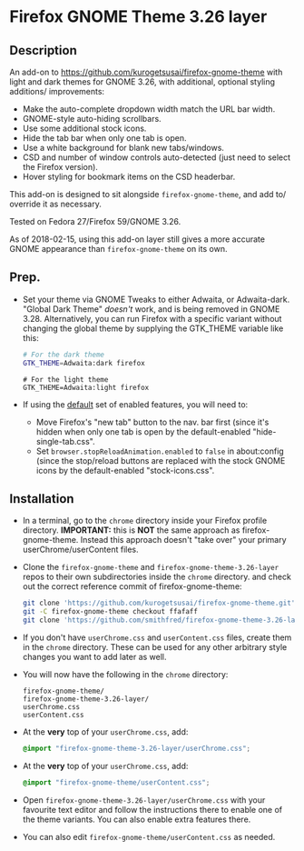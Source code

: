 # Firefox GNOME Theme 3.26 layer

## Description

An add-on to <https://github.com/kurogetsusai/firefox-gnome-theme> with light
and dark themes for GNOME 3.26, with additional, optional styling additions/
improvements:

* Make the auto-complete dropdown width match the URL bar width.
* GNOME-style auto-hiding scrollbars.
* Use some additional stock icons.
* Hide the tab bar when only one tab is open.
* Use a white background for blank new tabs/windows.
* CSD and number of window controls auto-detected (just need to select the
  Firefox version).
* Hover styling for bookmark items on the CSD headerbar.

This add-on is designed to sit alongside `firefox-gnome-theme`, and add to/
override it as necessary.

Tested on Fedora 27/Firefox 59/GNOME 3.26.

As of 2018-02-15, using this add-on layer still gives a more accurate GNOME
appearance than `firefox-gnome-theme` on its own.


## Prep.

* Set your theme via GNOME Tweaks to either Adwaita, or Adwaita-dark. "Global
  Dark Theme" *doesn't* work, and is being removed in GNOME 3.28.
  Alternatively, you can run Firefox with a specific variant without changing
  the global theme by supplying the GTK_THEME variable like this:

  ```sh
  # For the dark theme
  GTK_THEME=Adwaita:dark firefox
  ```

  ```
  # For the light theme
  GTK_THEME=Adwaita:light firefox
  ```

* If using the <u>default</u> set of enabled features, you will need to:
  * Move Firefox's "new tab" button to the nav. bar first (since it's hidden
    when only one tab is open by the default-enabled "hide-single-tab.css".
  * Set `browser.stopReloadAnimation.enabled` to `false` in about:config (since
    the stop/reload buttons are replaced with the stock GNOME icons by the
    default-enabled "stock-icons.css".


## Installation

* In a terminal, go to the `chrome` directory inside your Firefox profile
  directory. **IMPORTANT:** this is **NOT** the same approach
  as firefox-gnome-theme. Instead this approach doesn't "take over" your
  primary userChrome/userContent files.
* Clone the `firefox-gnome-theme` and `firefox-gnome-theme-3.26-layer` repos to
  their own subdirectories inside the `chrome` directory. and check out the
  correct reference commit of firefox-gnome-theme:

  ```sh
  git clone 'https://github.com/kurogetsusai/firefox-gnome-theme.git'
  git -C firefox-gnome-theme checkout ffafaff
  git clone 'https://github.com/smithfred/firefox-gnome-theme-3.26-layer.git'
  ```

* If you don't have `userChrome.css` and  `userContent.css` files, create them
  in the `chrome` directory. These can be used for any other arbitrary style
  changes you want to add later as well.

* You will now have the following in the `chrome` directory:

  ```
  firefox-gnome-theme/
  firefox-gnome-theme-3.26-layer/
  userChrome.css
  userContent.css
  ```

* At the **very** top of your `userChrome.css`, add:

  ```css
  @import "firefox-gnome-theme-3.26-layer/userChrome.css";
  ```

* At the **very** top of your `userChrome.css`, add:

  ```css
  @import "firefox-gnome-theme/userContent.css";
  ```

* Open `firefox-gnome-theme-3.26-layer/userChrome.css` with your favourite text
  editor and follow the instructions there to enable one of the theme variants.
  You can also enable extra features there.

* You can also edit `firefox-gnome-theme/userContent.css` as needed.
